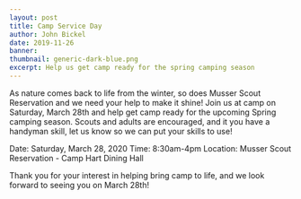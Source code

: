 ```yaml
---
layout: post
title: Camp Service Day
author: John Bickel
date: 2019-11-26
banner: 
thumbnail: generic-dark-blue.png
excerpt: Help us get camp ready for the spring camping season
---
```


As nature comes back to life from the winter, so does Musser Scout Reservation and we need your help to make it shine! Join us at camp on Saturday, March 28th and help get camp ready for the upcoming Spring camping season. Scouts and adults are encouraged, and it you have a handyman skill, let us know so we can put your skills to use!

Date: Saturday, March 28, 2020
Time: 8:30am-4pm
Location: Musser Scout Reservation - Camp Hart Dining Hall

Thank you for your interest in helping bring camp to life, and we look forward to seeing you on March 28th!
